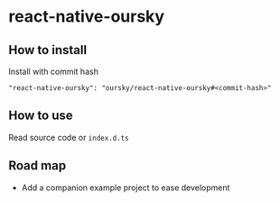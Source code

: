 # react-native-oursky

## How to install

Install with commit hash

```
"react-native-oursky": "oursky/react-native-oursky#<commit-hash>"
```

## How to use

Read source code or `index.d.ts`

## Road map

- Add a companion example project to ease development
